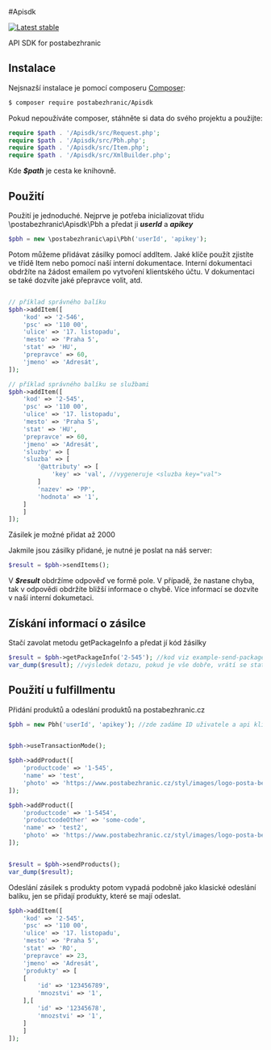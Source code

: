 #Apisdk

[![Latest stable](https://img.shields.io/packagist/v/postabezhranic/apisdk.svg)](https://packagist.org/packages/postabezhranic/apisdk)

API SDK for postabezhranic


Instalace
------------

Nejsnazší instalace je pomocí composeru  [Composer](http://getcomposer.org/):

```sh
$ composer require postabezhranic/Apisdk
```

Pokud nepoužíváte composer, stáhněte si data do svého projektu a použijte:
```php
require $path . '/Apisdk/src/Request.php';
require $path . '/Apisdk/src/Pbh.php';
require $path . '/Apisdk/src/Item.php';
require $path . '/Apisdk/src/XmlBuilder.php';
```

Kde ***$path*** je cesta ke knihovně.

Použití
------------
Použití je jednoduché. Nejprve je potřeba inicializovat třídu \postabezhranic\Apisdk\Pbh a předat ji ***userId*** a ***apikey***
```php
$pbh = new \postabezhranic\api\Pbh('userId', 'apikey');
```

Potom můžeme přidávat zásilky pomocí addItem. 
Jaké klíče použít zjistíte ve třídě Item nebo pomocí naší interní dokumentace.
Interní dokumentaci obdržíte na žádost emailem po vytvoření klientského účtu. V dokumentaci se také dozvíte jaké přepravce volit, atd.

```php

// příklad správného balíku
$pbh->addItem([
    'kod' => '2-546',
    'psc' => '110 00',
    'ulice' => '17. listopadu',
    'mesto' => 'Praha 5', 
    'stat' => 'HU',
    'prepravce' => 60,
    'jmeno' => 'Adresát',
]);

// příklad správného balíku se službami
$pbh->addItem([
    'kod' => '2-545',
    'psc' => '110 00',
    'ulice' => '17. listopadu',
    'mesto' => 'Praha 5', 
    'stat' => 'HU',
    'prepravce' => 60,
    'jmeno' => 'Adresát',
    'sluzby' => [
	'sluzba' => [
	    '@attributy' => [
	        'key' => 'val', //vygeneruje <sluzba key="val">
	    ]
	    'nazev' => 'PP',
	    'hodnota' => '1',
	]
    ]
]);

```

Zásilek je možné přidat až 2000

Jakmile jsou zásilky přidané, je nutné je poslat na náš server:

```php
$result = $pbh->sendItems();
```

V ***$result*** obdržíme odpověď ve formě pole. V případě, že nastane chyba, tak v odpovědi obdržíte bližší informace o chybě. Více informací se dozvíte v naší interní dokumetaci.

Získání informací o zásilce
------------
Stačí zavolat metodu getPackageInfo a předat jí kód žásilky

```php
$result = $pbh->getPackageInfo('2-545'); //kod viz example-send-packages
var_dump($result); //výsledek dotazu, pokud je vše dobře, vrátí se state ok
```

Použití u fulfillmentu
------------

Přidání produktů a odeslání produktů na postabezhranic.cz

```php
$pbh = new Pbh('userId', 'apikey'); //zde zadáme ID uživatele a api klíč


$pbh->useTransactionMode(); 

$pbh->addProduct([
    'productcode' => '1-545',
    'name' => 'test',
    'photo' => 'https://www.postabezhranic.cz/styl/images/logo-posta-bez-hranic.png',
]);

$pbh->addProduct([
    'productcode' => '1-5454',
    'productcodeOther' => 'some-code',
    'name' => 'test2',
    'photo' => 'https://www.postabezhranic.cz/styl/images/logo-posta-bez-hranic.png',
]);


$result = $pbh->sendProducts(); 
var_dump($result);
```

Odeslání zásilek s produkty potom vypadá podobně jako klasické odeslání balíku, jen se přidají produkty, které se mají odeslat.


```php
$pbh->addItem([
    'kod' => '2-545',
    'psc' => '110 00',
    'ulice' => '17. listopadu',
    'mesto' => 'Praha 5', 
    'stat' => 'RO',
    'prepravce' => 23,
    'jmeno' => 'Adresát',
    'produkty' => [
	[
	    'id' => '123456789',
	    'mnozstvi' => '1',
	],[
	    'id' => '12345678',
	    'mnozstvi' => '1',
	]
    ]
]);
```
